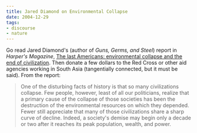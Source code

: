 ```yaml
---
title: Jared Diamond on Environmental Collapse
date: 2004-12-29
tags:
- discourse
- nature
---
```


Go read Jared Diamond's (author of _Guns, Germs, and Steel_) report in _Harper's
Magazine_, [The last Americans: environmental collapse and the end of
civilization](https://harpers.org/archive/2003/06/the-last-americans/). Then
donate a few dollars to the Red Cross or other aid agencies working in South
Asia (tangentially connected, but it must be said). From the report:

> One of the disturbing facts of history is that so many civilizations collapse.
> Few people, however, least of all our politicians, realize that a primary
> cause of the collapse of those societies has been the destruction of the
> environmental resources on which they depended. Fewer still appreciate that
> many of those civilizations share a sharp curve of decline. Indeed, a
> society's demise may begin only a decade or two after it reaches its peak
> population, wealth, and power.

<!-- truncate -->

